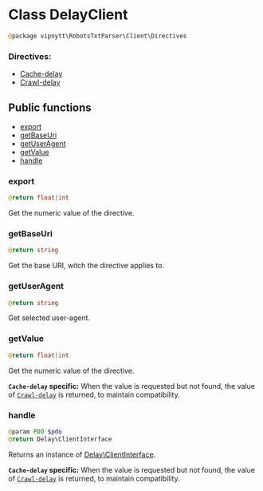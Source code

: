 # Class DelayClient
```php
@package vipnytt\RobotsTxtParser\Client\Directives
```

### Directives:
- [Cache-delay](../directives.md#cache-delay)
- [Crawl-delay](../directives.md#crawl-delay)

## Public functions
- [export](#export)
- [getBaseUri](#getbaseuri)
- [getUserAgent](#getuseragent)
- [getValue](#getvalue)
- [handle](#handle)

### export
```php
@return float|int
```
Get the numeric value of the directive.

### getBaseUri
```php
@return string
```
Get the base URI, witch the directive applies to.

### getUserAgent
```php
@return string
```
Get selected user-agent.

### getValue
```php
@return float|int
```
Get the numeric value of the directive.

__`Cache-delay` specific:__
When the value is requested but not found, the value of [``Crawl-delay``](../directives.md#crawl-delay) is returned, to maintain compatibility.

### handle
```php
@param PDO $pdo
@return Delay\ClientInterface
```
Returns an instance of [Delay\ClientInterface](DelayInterface.md).

__`Cache-delay` specific:__
When the value is requested but not found, the value of [``Crawl-delay``](../directives.md#crawl-delay) is returned, to maintain compatibility.
